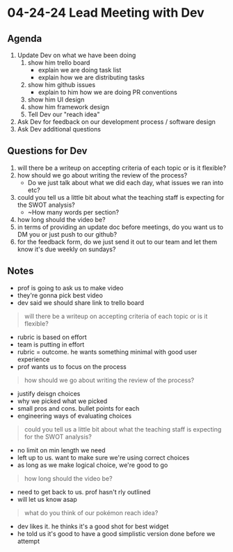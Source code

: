 # 04-24-24 Lead Meeting with Dev

## Agenda
1. Update Dev on what we have been doing
   1. show him trello board
      - explain we are doing task list  
      - explain how we are distributing tasks
   2. show him github issues
      - explain to him how we are doing PR conventions
   3. show him UI design
   4. show him framework design
   5. Tell Dev our "reach idea"
2. Ask Dev for feedback on our development process / software design
3. Ask Dev additional questions

## Questions for Dev
1. will there be a writeup on accepting criteria of each topic or is it flexible?
2. how should we go about writing the review of the process? 
   - Do we just talk about what we did each day, what issues we ran into etc?
3. could you tell us a little bit about what the teaching staff is expecting for the SWOT analysis?
   -  ~How many words per section?
4. how long should the video be?
5. in terms of providing an update doc before meetings, do you want us to DM you or just push to our github?
6. for the feedback form, do we just send it out to our team and let them know it's due weekly on sundays?

## Notes
- prof is going to ask us to make video
- they're gonna pick best video
- dev said we should share link to trello board
> will there be a writeup on accepting criteria of each topic or is it flexible?
- rubric is based on effort
- team is putting in effort
- rubric = outcome. he wants something minimal with good user experience
- prof wants us to focus on the process
> how should we go about writing the review of the process? 
- justify deisgn choices
- why we picked what we picked
- small pros and cons. bullet points for each
- engineering ways of evaluating choices
> could you tell us a little bit about what the teaching staff is expecting for the SWOT analysis?
- no limit on min length we need
- left up to us. want to make sure we're using correct choices
- as long as we make logical choice, we're good to go
> how long should the video be?
- need to get back to us. prof hasn't rly outlined
- will let us know asap
> what do you think of our pokémon reach idea?
- dev likes it. he thinks it's a good shot for best widget
- he told us it's good to have a good simplistic version done before we attempt